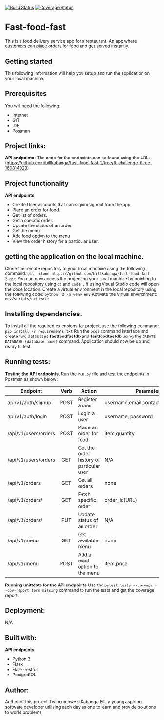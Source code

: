 [![Build Status](https://travis-ci.org/billkabanga/fast-food-fast-2.svg?branch=ft-challenge-three-160814023)](https://travis-ci.org/billkabanga/fast-food-fast-2)
[![Coverage Status](https://coveralls.io/repos/github/billkabanga/fast-food-fast-2/badge.svg?branch=ft-challenge-three-160814023)](https://coveralls.io/github/billkabanga/fast-food-fast-2?branch=ft-challenge-three-160814023)

# Fast-food-fast
This is a food delivery service app for a restaurant. An app where customers can place orders for food and get served instantly.

## Getting started
This following information will help you setup and run the application on your local machine.

## Prerequisites
You will need the following:
* Internet
* GIT
* IDE
* Postman

## Project links:
**API endpoints:** The code for the endpoints can be found using the URL: (https://github.com/billkabanga/fast-food-fast-2/tree/ft-challenge-three-160814023)

## Project functionality
**API endpoints**
* Create User accounts that can signin/signout from the app
* Place an order for food.
* Get list of orders.
* Get a specific order.
* Update the status of an order.
* Get the menu
* Add food option to the menu
* View the order history for a particular user.

## getting the application on the local machine.
Clone the remote repository to your local machine using the following command: `git  clone https://github.com/billkabanga/fast-food-fast-2.git`
You can now access the project on your local machine by pointing to the local repository using `cd` and `code .` if using Visual Studio code will open the code location.
Create a virtual environment in the local repository using the following code: `python -3 -m venv env`
Activate the virtual environment: `env/scripts/activate`

## Installing dependencies.
To install all the required extensions for project, use the following command: `pip install -r requirements.txt`
Run the `psql` command interface and create two databases **fastfoodfastdb** and **fastfoodtestdb** using the `CREATE DATABASE {database name}` command.
Application should now be up and ready to test.

## Running tests:
**Testing the API endpoints.**
Run the `run.py` file and test the endpoints in Postman as shown below:

|     Endpoint                        | Verb          | Action                     |   Parameters     | Privileges |
| ----------------------------------- |:-------------:|  ------------------------- | ----------------- | -----------|
| api/v1/auth/signup                     | POST          | Register a user          | username,email,contact,password,role   | client/admin |
| api/v1/auth/login        | POST           | Login a user          | username, password  | client/admin |
| /api/v1/users/orders        | POST          | Place an order for food          | item,quantity | client |
| /api/v1/users/orders | GET     | Get the order history of particular user | N/A  | client |
| /api/v1/orders | GET     | Get all orders | none | admin |
| /api/v1/orders/<orderId> | GET     | Fetch specific order | order_id(URL) | admin |
| /api/v1/orders/<orderId> | PUT     | Update status of an order | N/A | admin |
| /api/v1/menu | GET     | Get available menu | none  | client/admin |
| /api/v1/menu | POST     | Add a meal option to the menu | item,price | admin |

**Running unittests for the API endpoints**
Use the `pytest tests --cov=api --cov-report term-missing` command to run the tests and get the coverage report.

## Deployment:
N/A

## Built with:
**API endpoints**
* Python 3
* Flask
* Flask-restful
* PostgreSQL

## Author:
Author of this project-Twinomuhwezi Kabanga Bill, 
a young aspiring software developer utilising each day as one to learn and provide solutions to world problems.
